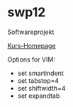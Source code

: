 swp12
=====

Softwareprojekt

[Kurs-Homepage](http://page.mi.fu-berlin.de/panos/geom-comp/index.html)

Options for VIM:

* set smartindent
* set tabstop=4
* set shiftwidth=4
* set expandtab
